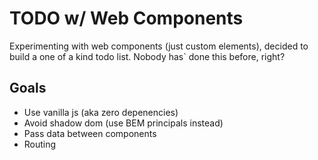 # TODO w/ Web Components

Experimenting with web components (just custom elements), decided to build a one of a kind todo list. Nobody has` done this before, right?

## Goals
- Use vanilla js (aka zero depenencies)
- Avoid shadow dom (use BEM principals instead)
- Pass data between components
- Routing